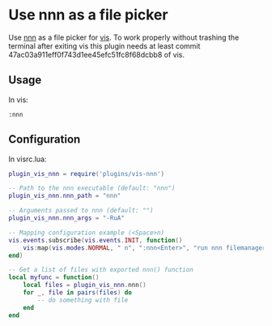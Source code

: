 # Use nnn as a file picker

Use [nnn](https://github.com/jarun/nnn) as a file picker for [vis](https://github.com/martanne/vis).
To work properly without trashing the terminal after exiting vis this plugin needs at least commit 47ac03a911eff0f743d1ee45efc51fc8f68dcbb8 of vis.

## Usage

In vis:

`:nnn`

## Configuration

In visrc.lua:

```lua
plugin_vis_nnn = require('plugins/vis-nnn')

-- Path to the nnn executable (default: "nnn")
plugin_vis_nnn.nnn_path = "nnn"

-- Arguments passed to nnn (default: "")
plugin_vis_nnn.nnn_args = "-RuA"

-- Mapping configuration example (<Space>n)
vis.events.subscribe(vis.events.INIT, function()
    vis:map(vis.modes.NORMAL, " n", ":nnn<Enter>", "run nnn filemanager in current dir")
end)

-- Get a list of files with exported nnn() function
local myfunc = function()
	local files = plugin_vis_nnn.nnn()
	for _, file in pairs(files) do
		-- do something with file
	end
end
```
